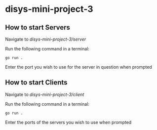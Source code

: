 # disys-mini-project-3

## How to start Servers
Navigate to _disys-mini-project-3/server_

Run the following command in a terminal:

`go run .`

Enter the port you wish to use for the server in question when prompted


## How to start Clients
Navigate to _disys-mini-project-3/client_

Run the following command in a terminal: 

`go run .`

Enter the ports of the servers you wish to use when prompted


